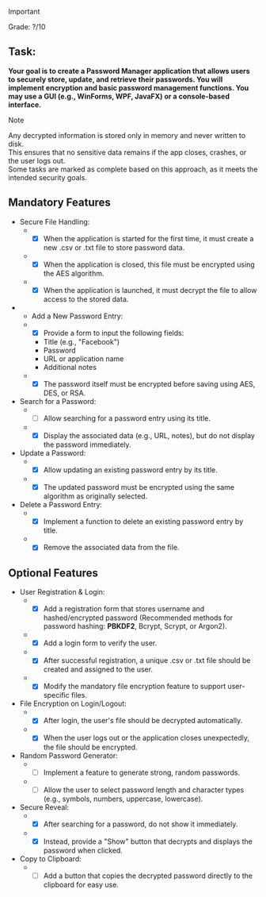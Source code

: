 > [!IMPORTANT]
> Grade: ?/10
## Task:
**Your goal is to create a Password Manager application that allows users to securely store, update, and retrieve their passwords. You will implement encryption and basic password management functions. You may use a GUI (e.g., WinForms, WPF, JavaFX) or a console-based interface.**
> [!NOTE]
> Any decrypted information is stored only in memory and never written to disk.  
> This ensures that no sensitive data remains if the app closes, crashes, or the user logs out.  
> Some tasks are marked as complete based on this approach, as it meets the intended security goals.
## Mandatory Features
- Secure File Handling:
  - - [x] When the application is started for the first time, it must create a new .csv or .txt file to store password data.
  - - [x] When the application is closed, this file must be encrypted using the AES algorithm.
  - - [x] When the application is launched, it must decrypt the file to allow access to the stored data.
- - Add a New Password Entry:
  - - [x] Provide a form to input the following fields:
    - Title (e.g., "Facebook")
    - Password
    - URL or application name
    - Additional notes
  - - [x] The password itself must be encrypted before saving using AES, DES, or RSA.
- Search for a Password:
  - - [ ] Allow searching for a password entry using its title.
  - - [x] Display the associated data (e.g., URL, notes), but do not display the password immediately.
- Update a Password:
  - - [x] Allow updating an existing password entry by its title.
  - - [x] The updated password must be encrypted using the same algorithm as originally selected.
- Delete a Password Entry:
  - - [x] Implement a function to delete an existing password entry by title.
  - - [x] Remove the associated data from the file.
## Optional Features
- User Registration & Login:
  - - [x] Add a registration form that stores username and hashed/encrypted password (Recommended methods for password hashing: **PBKDF2**, Bcrypt, Scrypt, or Argon2).
  - - [x] Add a login form to verify the user.     
  - - [x] After successful registration, a unique .csv or .txt file should be created and assigned to the user.
  - - [x] Modify the mandatory file encryption feature to support user-specific files.
- File Encryption on Login/Logout: 
  - - [x] After login, the user's file should be decrypted automatically.
  - - [x] When the user logs out or the application closes unexpectedly, the file should be encrypted.
- Random Password Generator:
  - - [ ] Implement a feature to generate strong, random passwords.
  - - [ ] Allow the user to select password length and character types (e.g., symbols, numbers, uppercase, lowercase).
- Secure Reveal:
  - - [x] After searching for a password, do not show it immediately.
  - - [x] Instead, provide a "Show" button that decrypts and displays the password when clicked.
- Copy to Clipboard:
  - - [ ] Add a button that copies the decrypted password directly to the clipboard for easy use.

